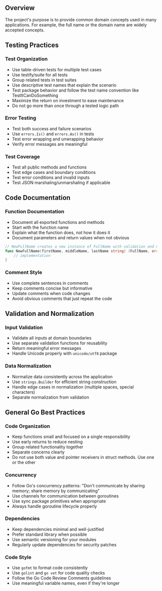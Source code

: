 ## Overview
The project's purpose is to provide common domain concepts used in many applications. For 
example, the full name or the domain name are widely accepted concepts.

## Testing Practices

### Test Organization
- Use table-driven tests for multiple test cases
- Use testify/suite for all tests
- Group related tests in test suites
- Use descriptive test names that explain the scenario
- Test package behavior and follow the test name convention like TestItCanDoSomething
- Maximize the return on investment to ease maintenance
- Do not go more than once through a tested logic path 

### Error Testing
- Test both success and failure scenarios
- Use `errors.Is()` and `errors.As()` in tests
- Test error wrapping and unwrapping behavior
- Verify error messages are meaningful

### Test Coverage
- Test all public methods and functions
- Test edge cases and boundary conditions
- Test error conditions and invalid inputs
- Test JSON marshaling/unmarshaling if applicable

## Code Documentation

### Function Documentation
- Document all exported functions and methods
- Start with the function name
- Explain what the function does, not how it does it
- Document parameters and return values when not obvious

```go
// NewFullName creates a new instance of FullName with validation and normalization
func NewFullName(firstName, middleName, lastName string) (FullName, error) {
    // implementation
}
```

### Comment Style
- Use complete sentences in comments
- Keep comments concise but informative
- Update comments when code changes
- Avoid obvious comments that just repeat the code

## Validation and Normalization

### Input Validation
- Validate all inputs at domain boundaries
- Use separate validation functions for reusability
- Return meaningful error messages
- Handle Unicode properly with `unicode/utf8` package

### Data Normalization
- Normalize data consistently across the application
- Use `strings.Builder` for efficient string construction
- Handle edge cases in normalization (multiple spaces, special characters)
- Separate normalization from validation

## General Go Best Practices

### Code Organization
- Keep functions small and focused on a single responsibility
- Use early returns to reduce nesting
- Group related functionality together
- Separate concerns clearly
- Do not use both value and pointer receivers in struct methods. Use one or the other

### Concurrency
- Follow Go's concurrency patterns: "Don't communicate by sharing memory; share memory by communicating"
- Use channels for communication between goroutines
- Use sync package primitives when appropriate
- Always handle goroutine lifecycle properly

### Dependencies
- Keep dependencies minimal and well-justified
- Prefer standard library when possible
- Use semantic versioning for your modules
- Regularly update dependencies for security patches

### Code Style
- Use `gofmt` to format code consistently
- Use `golint` and `go vet` for code quality checks
- Follow the Go Code Review Comments guidelines
- Use meaningful variable names, even if they're longer